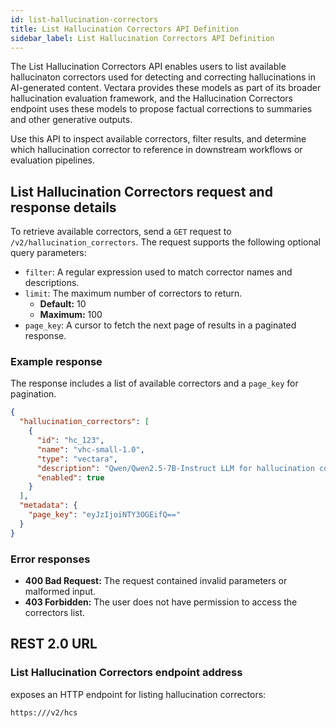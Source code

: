 ```yaml
---
id: list-hallucination-correctors
title: List Hallucination Correctors API Definition
sidebar_label: List Hallucination Correctors API Definition
---
```


The List Hallucination Correctors API enables users to list available 
hallucinaton correctors used for detecting and correcting hallucinations in 
AI-generated content. Vectara provides these models as part of its broader 
hallucination evaluation framework, and the Hallucination Correctors endpoint 
uses these models to propose factual corrections to summaries and other 
generative outputs.

Use this API to inspect available correctors, filter results, and determine 
which hallucination corrector to reference in downstream workflows or 
evaluation pipelines.

## List Hallucination Correctors request and response details

To retrieve available correctors, send a `GET` request to 
`/v2/hallucination_correctors`. The request supports the following 
optional query parameters:

* `filter`: A regular expression used to match corrector names and descriptions.
* `limit`: The maximum number of correctors to return.  
  - **Default:** 10  
  - **Maximum:** 100
* `page_key`: A cursor to fetch the next page of results in a paginated 
  response.

### Example response

The response includes a list of available correctors and a `page_key` for 
pagination.

```json
{
  "hallucination_correctors": [
    {
      "id": "hc_123",
      "name": "vhc-small-1.0",
      "type": "vectara",
      "description": "Qwen/Qwen2.5-7B-Instruct LLM for hallucination correction in AI-generated text.",
      "enabled": true
    }
  ],
  "metadata": {
    "page_key": "eyJzIjoiNTY3OGEifQ=="
  }
}
```
### Error responses

* **400 Bad Request:** The request contained invalid parameters or malformed 
  input.
* **403 Forbidden:** The user does not have permission to access the correctors 
  list.

## REST 2.0 URL

### List Hallucination Correctors endpoint address

<Config v="names.product"/> exposes an HTTP endpoint for listing hallucination 
correctors:

<code>https://<Config v="domains.rest.indexing"/>/v2/hcs</code>

